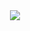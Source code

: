 <div align="center">
  <img src="https://user-images.githubusercontent.com/61476935/115900890-deea0500-a436-11eb-867c-cd19feb2e673.png">
</div>

